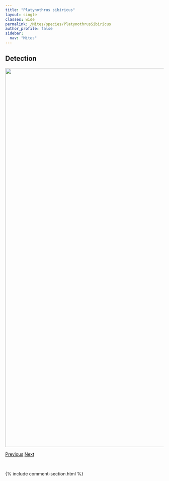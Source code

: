```yaml
---
title: "Platynothrus sibiricus"
layout: single
classes: wide
permalink: /Mites/species/PlatynothrusSibiricus
author_profile: false
sidebar:
  nav: "Mites"
---
```


<h2>Detection</h2>

<a href="https://drive.google.com/uc?export=view&id=1zKWOBppjXo7GGlP1SJgZdYvcNu1nhreo">
<img src="https://drive.google.com/uc?export=view&id=1zKWOBppjXo7GGlP1SJgZdYvcNu1nhreo" height = "1200" width = "800">
</a>


<a href="/DevelopmentWebsite/Mites/species/PlatynothrusPeltifer" class="pagination--pager" title="Platynothrus peltifer">Previous</a> <a href="/DevelopmentWebsite/Mites/species/PlatynothrusSp1DEW" class="pagination--pager" title="Platynothrus sp. 1 DEW">Next</a>

<p>&nbsp;</p>

{% include comment-section.html %}
